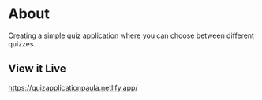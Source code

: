 # About

Creating a simple quiz application where you can choose between different quizzes.

## View it Live

https://quizapplicationpaula.netlify.app/
